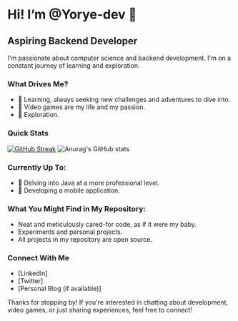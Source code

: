 # Hi! I’m @Yorye-dev 🦝

## Aspiring Backend Developer

I'm passionate about computer science and backend development. I'm on a constant journey of learning and exploration.

### What Drives Me?

- 🦝 Learning, always seeking new challenges and adventures to dive into.
- 🦝 Video games are my life and my passion.
- 🦝 Exploration.

### Quick Stats

[![GitHub Streak](http://github-readme-streak-stats.herokuapp.com?user=Yorye-dev&theme=gruvbox&hide_border=true&date_format=j%20M%5B%20Y%5D&mode=weekly)](https://git.io/streak-stats)
![Anurag's GitHub stats](https://github-readme-stats.vercel.app/api?username=Yorye-dev&show_icons=true&theme=gruvbox&hide_border=true&rank_icon=github)

### Currently Up To:

- 🦝 Delving into Java at a more professional level.
- 🦝 Developing a mobile application.

### What You Might Find in My Repository:

- Neat and meticulously cared-for code, as if it were my baby.
- Experiments and personal projects.
- All projects in my repository are open source.

### Connect With Me

- [LinkedIn]
- [Twitter]
- [Personal Blog (if available)]

Thanks for stopping by! If you're interested in chatting about development, video games, or just sharing experiences, feel free to connect!
